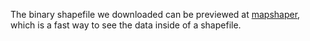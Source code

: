 The binary shapefile we downloaded can be previewed at [mapshaper](http://mapshaper.org), which is a fast way to see the data inside of a shapefile.
